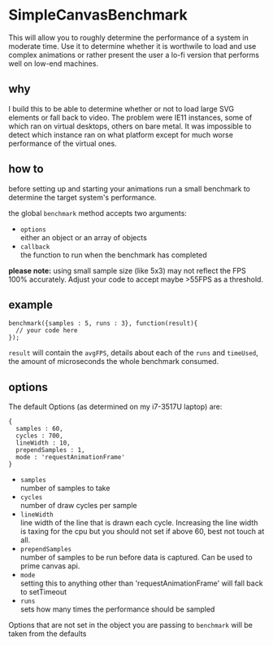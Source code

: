 # SimpleCanvasBenchmark

This will allow you to roughly determine the performance of a system
in moderate time. Use it to determine whether it is worthwile to load
and use complex animations or rather present the user a lo-fi version
that performs well on low-end machines.

## why
I build this to be able to determine whether or not to load large
SVG elements or fall back to video. The problem were IE11 instances,
some of which ran on virtual desktops, others on bare metal. It was
impossible to detect which instance ran on what platform except for
much worse performance of the virtual ones.

## how to
before setting up and starting your animations run a small benchmark to determine
the target system's performance.

the global `benchmark` method accepts two arguments:

- `options`  
  either an object or an array of objects
- `callback`  
  the function to run when the benchmark has completed

**please note:** using small sample size (like 5x3) may not reflect the
FPS 100% accurately. Adjust your code to accept maybe >55FPS as a threshold.

## example
```
benchmark({samples : 5, runs : 3}, function(result){
  // your code here 
});
```
`result` will contain the `avgFPS`, details about each of the `runs` and
`timeUsed`, the amount of microseconds the whole benchmark consumed.

## options
The default Options (as determined on my i7-3517U laptop) are:

```
{
  samples : 60,
  cycles : 700,
  lineWidth : 10, 
  prependSamples : 1,
  mode : 'requestAnimationFrame'
}
```

- `samples`  
  number of samples to take
- `cycles`  
  number of draw cycles per sample
- `lineWidth`  
  line width of the line that is drawn each cycle. Increasing the line width is taxing for the cpu but you should not set if above 60, best not touch at all. 
- `prependSamples`  
  number of samples to be run before data is captured. Can be used to prime canvas api.
- `mode`  
  setting this to anything other than 'requestAnimationFrame' will fall back to setTimeout
- `runs`  
  sets how many times the performance should be sampled

Options that are not set in the object you are passing to ``benchmark`` will be taken from the
defaults